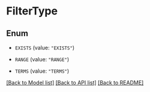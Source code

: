 # FilterType

## Enum


* `EXISTS` (value: `"EXISTS"`)

* `RANGE` (value: `"RANGE"`)

* `TERMS` (value: `"TERMS"`)


[[Back to Model list]](../README.md#documentation-for-models) [[Back to API list]](../README.md#documentation-for-api-endpoints) [[Back to README]](../README.md)


